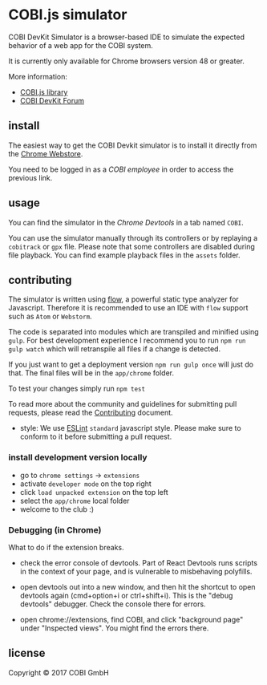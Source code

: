 
# COBI.js simulator

COBI DevKit Simulator is a browser-based IDE to simulate the expected behavior
of a web app for the COBI system.

It is currently only available for Chrome browsers version 48 or greater.

More information:
- [COBI.js library](https://github.com/cobi-bike/COBI.js)
- [COBI DevKit Forum](https://forums.cobi.bike/)

## install
The easiest way to get the COBI Devkit simulator is to install it directly from the
[Chrome Webstore](https://chrome.google.com/webstore/detail/cobi-jetpack-simulator/hpdhkapigojggienmiejhblkhenjdbno).

You need to be logged in as a *COBI employee* in order to access the previous link.

## usage
You can find the simulator in the *Chrome Devtools* in a tab named `COBI`.

You can use the simulator manually through its controllers or by replaying a
`cobitrack` or `gpx` file. Please note that some controllers are disabled during
file playback. You can find example playback files in the `assets` folder.

## contributing

The simulator is written using [flow](https://flow.org/), a powerful static type analyzer for Javascript.
Therefore it is recommended to use an IDE with `flow` support such as `Atom` or `Webstorm`.

The code is separated into modules which are transpiled and minified using `gulp`.
For best development experience I recommend you to run `npm run gulp watch` which
will retranspile all files if a change is detected.

If you just want to get a deployment version `npm run gulp once` will just do that.
The final files will be in the `app/chrome` folder.

To test your changes simply run `npm test`

To read more about the community and guidelines for submitting pull requests,
please read the [Contributing](CONTRIBUTING.md) document.

- style: We use [ESLint](http://eslint.org/) `standard` javascript style. Please
make sure to conform to it before submitting a pull request.

### install development version locally
- go to `chrome settings` -> `extensions`
- activate `developer mode` on the top right
- click `load unpacked extension` on the top left
- select the `app/chrome` local folder
- welcome to the club :)

### Debugging (in Chrome)

What to do if the extension breaks.

- check the error console of devtools. Part of React Devtools runs scripts in the
context of your page, and is vulnerable to misbehaving polyfills.

- open devtools out into a new window, and then hit the shortcut to open devtools again (cmd+option+i or ctrl+shift+i). This is the "debug devtools" debugger. Check the console there for errors.

- open chrome://extensions, find COBI, and click "background page" under
"Inspected views". You might find the errors there.

## license

Copyright © 2017 COBI GmbH
